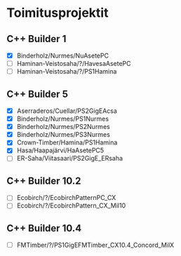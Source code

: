 # Toimitusprojektit

## C++ Builder 1

- [x] Binderholz/Nurmes/NuAsetePC
- [ ] Haminan-Veistosaha/?/HavesaAsetePC
- [ ] Haminan-Veistosaha/?/PS1Hamina

## C++ Builder 5

- [x] Aserraderos/Cuellar/PS2GigEAcsa
- [x] Binderholz/Nurmes/PS1Nurmes
- [x] Binderholz/Nurmes/PS2Nurmes
- [x] Binderholz/Nurmes/PS3Nurmes
- [x] Crown-Timber/Hamina/PS1Hamina
- [x] Hasa/Haapajärvi/HaAsetePC5
- [ ] ER-Saha/Viitasaari/PS2GigE_ERsaha

## C++ Builder 10.2

- [ ] Ecobirch/?/EcobirchPatternPC_CX
- [ ] Ecobirch/?/EcobirchPattern_CX_Mil10

## C++ Builder 10.4

- [ ] FMTimber/?/PS1GigEFMTimber_CX10.4_Concord_MilX
